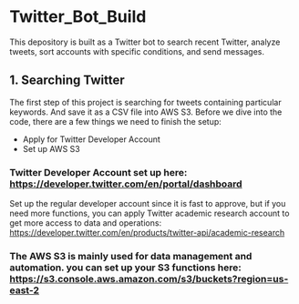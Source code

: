 # Twitter_Bot_Build
This depository is built as a Twitter bot to search recent Twitter, analyze tweets, sort accounts with specific conditions, and send messages. 

## 1. Searching Twitter
The first step of this project is searching for tweets containing particular keywords.  And save it as a CSV file into AWS S3.
Before we dive into the code, there are a few things we need to finish the setup:
* Apply for Twitter Developer Account
* Set up AWS S3
 
 ### Twitter Developer Account set up here: https://developer.twitter.com/en/portal/dashboard
 
 Set up the regular developer account since it is fast to approve, but if you need more functions, you can apply Twitter academic research account to get more access to data and operations: https://developer.twitter.com/en/products/twitter-api/academic-research

### The AWS S3 is mainly used for data management and automation.  you can set up your S3 functions here: https://s3.console.aws.amazon.com/s3/buckets?region=us-east-2

